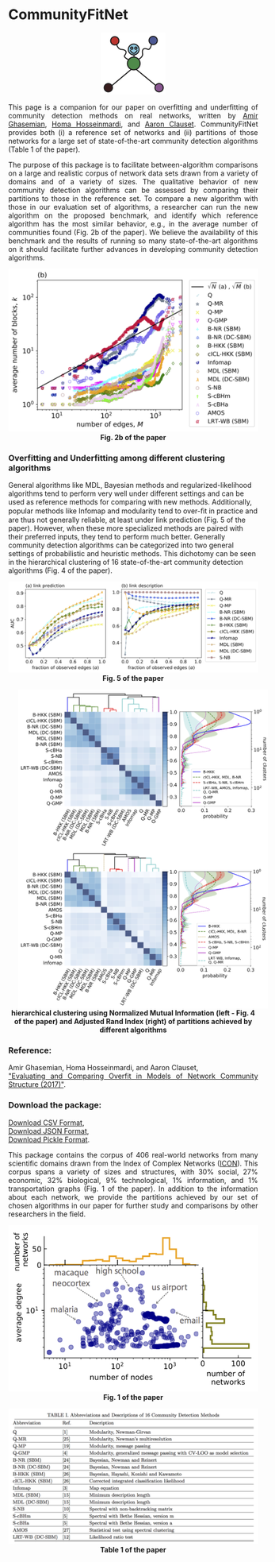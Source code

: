# CommunityFitNet
<p align="center">
<img src ="Images/CommunityFitNet_logo.png"><br>
</p>

<p align="justify">This page is a companion for our paper on 
overfitting and underfitting of community detection methods on real networks, written by <a href = "https://sites.google.com/site/amirghasemian/Home">Amir Ghasemian</a>, <a href = "https://sites.google.com/site/homahosseinmardi/home">Homa Hosseinmardi</a>, and <a href="http://santafe.edu/~aaronc/">Aaron Clauset</a>. CommunityFitNet provides both (i) a reference set of networks and (ii) partitions of those networks for a large set of state-of-the-art community detection algorithms (Table 1 of the paper).</p>

<p align="justify"> The purpose of this package is to facilitate between-algorithm comparisons on a large and realistic corpus of network data sets drawn from a variety of domains and of a variety of sizes. The qualitative behavior of new community detection algorithms can be assessed by comparing their partitions to those in the reference set. To compare a new algorithm with those in our evaluation set of algorithms, a researcher can run the new algorithm on the proposed benchmark, and identify which reference algorithm has the most similar behavior, e.g., in the average number of communities found (Fig. 2b of the paper). We believe the availability of this benchmark and the results of running so many state-of-the-art algorithms on it should facilitate further advances in developing community detection algorithms.</p>

<p align="center">
<img src ="Images/Ave_det_vs_edges_Fig2b.png"><br>
<b>Fig. 2b of the paper</b>
</p>

### Overfitting and Underfitting among different clustering algorithms
General algorithms like MDL, Bayesian methods and regularized-likelihood algorithms tend to perform very well under different settings and can be used as reference methods for comparing with new methods. Additionally, popular methods like Infomap and modularity tend to over-ﬁt in practice and are thus not generally reliable, at least under link prediction (Fig. 5 of the paper). However, when these more specialized methods are paired with their preferred inputs, they tend to perform much better. Generally community detection algorithms can be categorized into two general settings of probabilistic and heuristic methods. This dichotomy can be seen in the hierarchical clustering of 16 state-of-the-art community detection algorithms (Fig. 4 of the paper).

<p align="center">
<img src ="Images/Fig_LPLD_Fig5.png"><br>
<b>Fig. 5 of the paper</b>
</p>

<p align="center">
<img src="Images/hier_clus_methods_NMI_Fig4.png" align="left" hspace="20" />
<img src="Images/hier_clus_methods_ARS.png" align="left" hspace="20" /><br>
<b>hierarchical clustering using Normalized Mutual Information (left - Fig. 4 of the paper) and Adjusted Rand Index (right) of partitions achieved by different algorithms</b>
</p>

### Reference:
<p align="justify">Amir Ghasemian, Homa Hosseinmardi, and Aaron Clauset,<br>
<a href="http://arxiv.org/abs/...">"Evaluating and Comparing Overfit in Models of Network Community Structure (2017)"</a>.</p>

### Download the package:
<p align="left">
<a href="Benchmark/CommunityFitNet.csv">Download CSV Format</a>,<br> 
<a href="Benchmark/CommunityFitNet.txt">Download JSON Format</a>,<br>
<a href="Benchmark/CommunityFitNet.pickle">Download Pickle Format</a>.</p>

<p align="justify">This package contains the corpus of 406 real-world networks from many scientific domains drawn from the Index of Complex Networks (<a href="https://icon.colorado.edu/#!/">ICON</a>). This corpus spans a variety of sizes and structures, with 30% social, 27% economic, 32% biological, 9% technological, 1% information, and 1% transportation graphs (Fig. 1 of the paper). In addition to the information about each network, we provide the partitions achieved by our set of chosen algorithms in our paper for further study and comparisons by other researchers in the field.</p>

<p align="center">
<img src ="Images/Fig_icon_stats_Fig1.png"><br>
<b>Fig. 1 of the paper</b>
</p>

<p align="center">
<img src ="Images/table1.png"><br>
<b>Table 1 of the paper</b>
</p>
